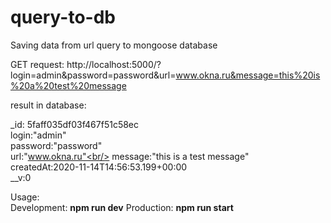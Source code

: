 # query-to-db
Saving data from url query to mongoose database

GET request: 
http://localhost:5000/?login=admin&password=password&url=www.okna.ru&message=this%20is%20a%20test%20message

result in database:

_id: 5faff035df03f467f51c58ec<br/>
login:"admin"<br/>
password:"password"<br/>
url:"www.okna.ru"<br/>
message:"this is a test message"<br/>
createdAt:2020-11-14T14:56:53.199+00:00<br/>
__v:0<br/>


Usage:  
Development: **npm run dev**
Production: **npm run start**
